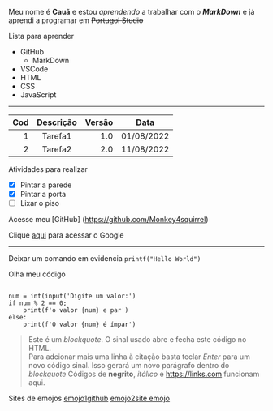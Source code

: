 Meu nome é **Cauã** e estou *aprendendo* a trabalhar com o 
__*MarkDown*__ e já aprendi a programar em ~~Portugol Studio~~

Lista para aprender
* GitHub
  * MarkDown
* VSCode
* HTML
* CSS
* JavaScript

---

Cod|Descrição|Versão|Data
---:|:---:|---:|---
1| Tarefa1|1.0|01/08/2022
2| Tarefa2|2.0|11/08/2022

Atividades para realizar 
- [x] Pintar a parede
- [x] Pintar a porta
- [ ] Lixar o piso

Acesse meu [GitHub] (https://github.com/Monkey4squirrel)

Clique [aqui](https://www.google.com.br) para acessar o Google

---

Deixar um comando em evidencia `printf("Hello World")`

Olha meu código
```

num = int(input('Digite um valor:')
if num % 2 == 0;
    print(f'o valor {num} e par')
else:
    print(f'O valor {num} é ímpar')
```

>Este é um *blockquote*. O sinal usado abre e fecha este código no HTML.  
>Para adcionar mais uma linha à citação basta teclar _Enter_ para um novo 
>código sinal. Isso gerará um novo parágrafo dentro do *blockquote* 
>Códigos de **negrito**, _itálico_ e <https://links.com> funcionam aqui.  

Sites de emojos [emojo1github](https://github.com/ikatyang/emoji-cheat-sheet) [emojo2site emojo](emojipedia.org)
